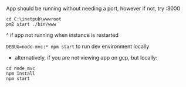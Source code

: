 App should be running without needing a port, however if not, try <ip>:3000

```
cd C:\inetpub\wwwroot
pm2 start ./bin/www
```
^ if app not running when instance is restarted

`DEBUG=node-mvc:* npm start` to run dev environment locally


* alternatively, if you are not viewing app on gcp, but locally:
```
cd node_mvc
npm install
npm start
```

